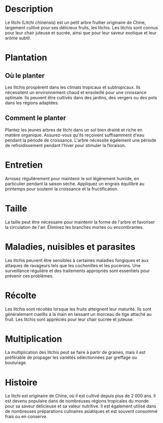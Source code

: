 # Description
Le litchi (Litchi chinensis) est un petit arbre fruitier originaire de Chine, largement cultivé pour ses délicieux fruits, les litchis. Les litchis sont connus pour leur chair juteuse et sucrée, ainsi que pour leur saveur exotique et leur arôme subtil.

# Plantation
## Où le planter
Les litchis prospèrent dans les climats tropicaux et subtropicaux. Ils nécessitent un environnement chaud et ensoleillé pour une croissance optimale. Ils peuvent être cultivés dans des jardins, des vergers ou des pots dans les régions adaptées.

## Comment le planter
Plantez les jeunes arbres de litchi dans un sol bien drainé et riche en matière organique. Assurez-vous qu'ils reçoivent suffisamment d'eau pendant la période de croissance. L'arbre nécessite également une période de refroidissement pendant l'hiver pour stimuler la floraison.

# Entretien
Arrosez régulièrement pour maintenir le sol légèrement humide, en particulier pendant la saison sèche. Appliquez un engrais équilibré au printemps pour soutenir la croissance et la fructification.

# Taille
La taille peut être nécessaire pour maintenir la forme de l'arbre et favoriser la circulation de l'air. Éliminez les branches mortes ou encombrantes.

# Maladies, nuisibles et parasites
Les litchis peuvent être sensibles à certaines maladies fongiques et aux attaques de ravageurs tels que les cochenilles et les pucerons. Une surveillance régulière et des traitements appropriés sont essentiels pour prévenir ces problèmes.

# Récolte
Les litchis sont récoltés lorsque les fruits atteignent leur maturité. Ils sont généralement cueillis à la main en laissant un morceau de tige attaché au fruit. Les litchis sont appréciés pour leur chair sucrée et juteuse.

# Multiplication
La multiplication des litchis peut se faire à partir de graines, mais il est préférable de propager les variétés sélectionnées par greffage ou bouturage.

# Histoire
Le litchi est originaire de Chine, où il est cultivé depuis plus de 2 000 ans. Il est devenu populaire dans de nombreuses régions tropicales du monde pour sa saveur délicieuse et sa valeur nutritive. Il est également utilisé dans de nombreuses préparations culinaires asiatiques et est souvent consommé frais ou en conserve.